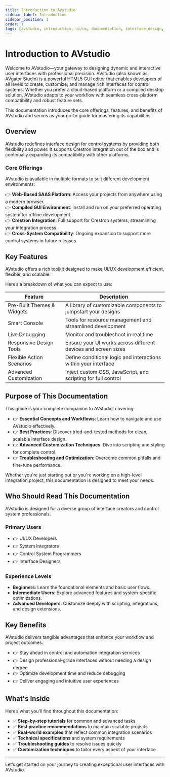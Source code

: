 ```yaml
---
title: Introduction to AVstudio
sidebar_label: Introduction
sidebar_position: 1
order: 1
tags: [avstudio, introduction, ui/ux, documentation, interface-design, control-systems, crestron, saas, gui, html5]
---
```


# Introduction to AVstudio

Welcome to AVstudio—your gateway to designing dynamic and interactive user interfaces with professional precision. AVstudio (also known as AVgator Studio) is a powerful HTML5 GUI editor that enables developers of all levels to create, customize, and manage rich interfaces for control systems. Whether you prefer a cloud-based platform or a compiled desktop solution, AVstudio adapts to your workflow with seamless cross-platform compatibility and robust feature sets.

This documentation introduces the core offerings, features, and benefits of AVstudio and serves as your go-to guide for mastering its capabilities.

## Overview

AVstudio redefines interface design for control systems by providing both flexibility and power. It supports Crestron integration out of the box and is continually expanding its compatibility with other platforms.

### Core Offerings

AVstudio is available in multiple formats to suit different development environments:

👉 **Web-Based SAAS Platform**: Access your projects from anywhere using a modern browser.  
👉 **Compiled GUI Environment**: Install and run on your preferred operating system for offline development.  
👉 **Crestron Integration**: Full support for Crestron systems, streamlining your integration process.  
👉 **Cross-System Compatibility**: Ongoing expansion to support more control systems in future releases.

## Key Features

AVstudio offers a rich toolkit designed to make UI/UX development efficient, flexible, and scalable.

Here’s a breakdown of what you can expect to use:

| Feature                      | Description                                                                 |
|-----------------------------|-----------------------------------------------------------------------------|
| Pre-Built Themes & Widgets  | A library of customizable components to jumpstart your designs              |
| Smart Console               | Tools for resource management and streamlined development                   |
| Live Debugging              | Monitor and troubleshoot in real time                                       |
| Responsive Design Tools     | Ensure your UI works across different devices and screen sizes              |
| Flexible Action Scenarios   | Define conditional logic and interactions within your interface             |
| Advanced Customization      | Inject custom CSS, JavaScript, and scripting for full control               |

## Purpose of This Documentation

This guide is your complete companion to AVstudio, covering:

- 👉 **Essential Concepts and Workflows**: Learn how to navigate and use AVstudio effectively.
- 👉 **Best Practices**: Discover tried-and-tested methods for clean, scalable interface design.
- 👉 **Advanced Customization Techniques**: Dive into scripting and styling for complete control.
- 👉 **Troubleshooting and Optimization**: Overcome common pitfalls and fine-tune performance.

Whether you're just starting out or you're working on a high-level integration project, this documentation is designed to meet your needs.

## Who Should Read This Documentation

AVstudio is designed for a diverse group of interface creators and control system professionals.

### Primary Users

- 👉 UI/UX Developers
- 👉 System Integrators
- 👉 Control System Programmers
- 👉 Interface Designers

### Experience Levels

- **Beginners**: Learn the foundational elements and basic user flows.  
- **Intermediate Users**: Explore advanced features and system-specific optimizations.  
- **Advanced Developers**: Customize deeply with scripting, integrations, and design extensions.

## Key Benefits

AVstudio delivers tangible advantages that enhance your workflow and project outcomes.

- 👉 Stay ahead in control and automation integration services  
- 👉 Design professional-grade interfaces without needing a design degree  
- 👉 Optimize development time and reduce debugging  
- 👉 Deliver engaging and intuitive user experiences  

## What's Inside

Here’s what you’ll find throughout this documentation:

- ✅ **Step-by-step tutorials** for common and advanced tasks  
- ✅ **Best practice recommendations** to maintain scalable projects  
- ✅ **Real-world examples** that reflect common integration scenarios  
- ✅ **Technical specifications** and system requirements  
- ✅ **Troubleshooting guides** to resolve issues quickly  
- ✅ **Customization techniques** to tailor every aspect of your interface

---

Let’s get started on your journey to creating exceptional user interfaces with AVstudio.